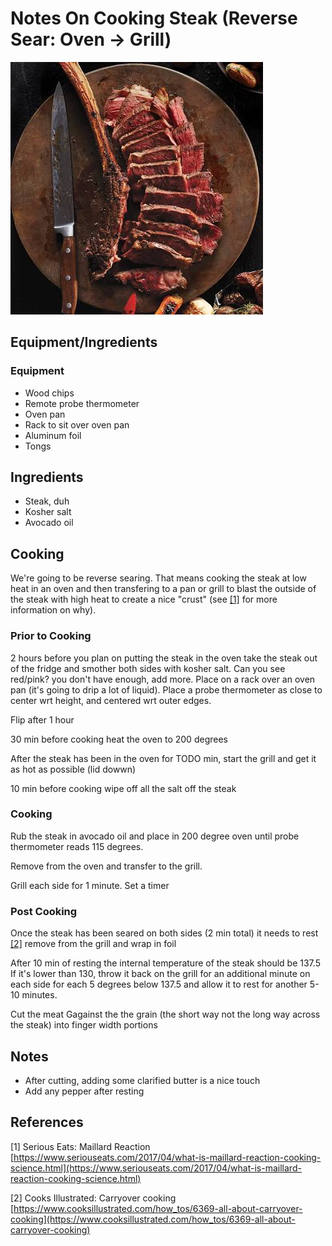 # Notes On Cooking Steak (Reverse Sear: Oven -> Grill)
![Exagurated Picture Of Ribeye](https://github.com/travisb/cooking_steak/blob/main/img/ribeye.jpeg)
## Equipment/Ingredients

### Equipment

- Wood chips
- Remote probe thermometer
- Oven pan
- Rack to sit over oven pan
- Aluminum foil
- Tongs

## Ingredients 
- Steak, duh
- Kosher salt
- Avocado oil

## Cooking

We're going to be reverse searing.  That means cooking the steak at low heat in an oven
and then transfering to a pan or grill to blast the outside of the steak with high heat 
to create a nice "crust" (see [[1]](#1) for more information on why).

### Prior to Cooking
2 hours before you plan on putting the steak in the oven take the steak out of the fridge
and smother both sides with kosher salt.  Can you see red/pink? you don't have enough, add more.
Place on a rack over an oven pan (it's going to drip a lot of liquid). Place a probe thermometer
as close to center wrt height, and centered wrt outer edges.

Flip after 1 hour

30 min before cooking heat the oven to 200 degrees

After the steak has been in the oven for TODO min, start the grill and get it as hot as possible (lid dowwn) 

10 min before cooking wipe off all the salt off the steak

### Cooking

Rub the steak in avocado oil and place in 200 degree oven until probe thermometer reads 115 degrees.

Remove from the oven and transfer to the grill.

Grill each side for 1 minute. Set a timer


### Post Cooking

Once the steak has been seared on both sides (2 min total) it needs to rest [[2]](#2) remove from the grill and wrap in foil

After 10 min of resting the internal temperature of the steak should be 137.5 
If it's lower than 130, throw it back on the grill for an additional minute on each side 
for each 5 degrees below 137.5 and allow it to rest for another 5-10 minutes.

Cut the meat Gagainst the the grain (the short way not the long way across the steak) into 
finger width portions

## Notes

- After cutting, adding some clarified butter is a nice touch
- Add any pepper after resting

## References
[1] <a id="1"> Serious Eats: Maillard Reaction </a> [https://www.seriouseats.com/2017/04/what-is-maillard-reaction-cooking-science.html](https://www.seriouseats.com/2017/04/what-is-maillard-reaction-cooking-science.html)

[2] <a id="2"> Cooks Illustrated: Carryover cooking </a> [https://www.cooksillustrated.com/how_tos/6369-all-about-carryover-cooking](https://www.cooksillustrated.com/how_tos/6369-all-about-carryover-cooking)
